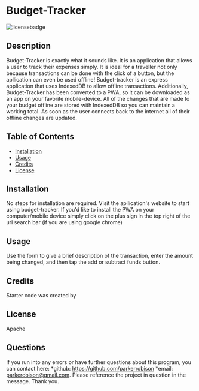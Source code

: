 # Budget-Tracker

  ![licensebadge](https://img.shields.io/badge/license-Apache-blue)

  ## Description 
  
  Budget-Tracker is exactly what it sounds like. It is an application that allows a user to track their expenses simply. It is ideal for a traveller not only because transactions can be done with the click of a button, but the apllication can even be used offline! Budget-tracker is an express application that uses IndexedDB to allow offline transactions. Additionally, Budget-Tracker has been converted to a PWA, so it can be downloaded as an app on your favorite mobile-device. All of the changes that are made to your budget offline are stored with IndexedDB so you can maintain a working total. As soon as the user connects back to the internet all of their offline changes are updated.  
  
  
  ## Table of Contents
  
  * [Installation](#installation)
  * [Usage](#usage)
  * [Credits](#credits)
  * [License](#license)
  

  ## Installation
  
  No steps for installation are required. Visit the apllication's website to start using budget-tracker. If you'd like to install the PWA on your computer/mobile device simply click on the plus sign in the top right of the url search bar (if you are using google chrome)
  
  ## Usage 

  Use the form to give a brief description of the transaction, enter the amount being changed, and then tap the add or subtract funds button. 
  
  ## Credits
  
  Starter code was created by <placeholder>
   
  ## License

  Apache
  
  ## Questions
  If you run into any errors or have further questions about this program, you can contact here: 
  *github: https://github.com/parkerrobison 
  *email: parkerobison@gmail.com.
  Please reference the project in question in the message. Thank you.